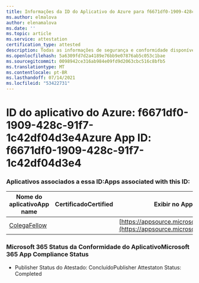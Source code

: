 ```yaml
---
title: Informações da ID do Aplicativo do Azure para f6671df0-1909-428c-91f7-1c42df04d3e4
ms.author: elmalova
author: elenamalova
ms.date: ''
ms.topic: article
ms.service: attestation
certification_type: attested
description: Todas as informações de segurança e conformidade disponíveis para f6671df0-1909-428c-91f7-1c42df04d3e4.
ms.openlocfilehash: 5a6309fd7d2a4189e76bb9e07876ab5c053c1bae
ms.sourcegitcommit: 0098942ce316ab984e09fd9d2063cbc516c8bfb5
ms.translationtype: MT
ms.contentlocale: pt-BR
ms.lasthandoff: 07/14/2021
ms.locfileid: "53422731"
---
```

# <a name="azure-app-id-f6671df0-1909-428c-91f7-1c42df04d3e4"></a><span data-ttu-id="3d56f-103">ID do aplicativo do Azure: f6671df0-1909-428c-91f7-1c42df04d3e4</span><span class="sxs-lookup"><span data-stu-id="3d56f-103">Azure App ID: f6671df0-1909-428c-91f7-1c42df04d3e4</span></span>


### <a name="apps-associated-with-this-id"></a><span data-ttu-id="3d56f-104">Aplicativos associados a essa ID:</span><span class="sxs-lookup"><span data-stu-id="3d56f-104">Apps associated with this ID:</span></span>
| <span data-ttu-id="3d56f-105">**Nome do aplicativo**</span><span class="sxs-lookup"><span data-stu-id="3d56f-105">**App name**</span></span> | <span data-ttu-id="3d56f-106">**Certificado**</span><span class="sxs-lookup"><span data-stu-id="3d56f-106">**Certified**</span></span> | <span data-ttu-id="3d56f-107">**Exibir no AppSource**</span><span class="sxs-lookup"><span data-stu-id="3d56f-107">**View in AppSource**</span></span> |
|-|-|-|
| [<span data-ttu-id="3d56f-108">Colega</span><span class="sxs-lookup"><span data-stu-id="3d56f-108">Fellow</span></span>](https://docs.microsoft.com/en-us/microsoft-365-app-certification/forward/WA200002576) |  | [https://appsource.microsoft.com/product/office/WA200002576](https://appsource.microsoft.com/product/office/WA200002576) |

### <a name="microsoft-365-app-compliance-status"></a><span data-ttu-id="3d56f-109">Microsoft 365 Status da Conformidade do Aplicativo</span><span class="sxs-lookup"><span data-stu-id="3d56f-109">Microsoft 365 App Compliance Status</span></span>
- <span data-ttu-id="3d56f-110">Publisher Status do Atestado: Concluído</span><span class="sxs-lookup"><span data-stu-id="3d56f-110">Publisher Attestaton Status: Completed</span></span>
